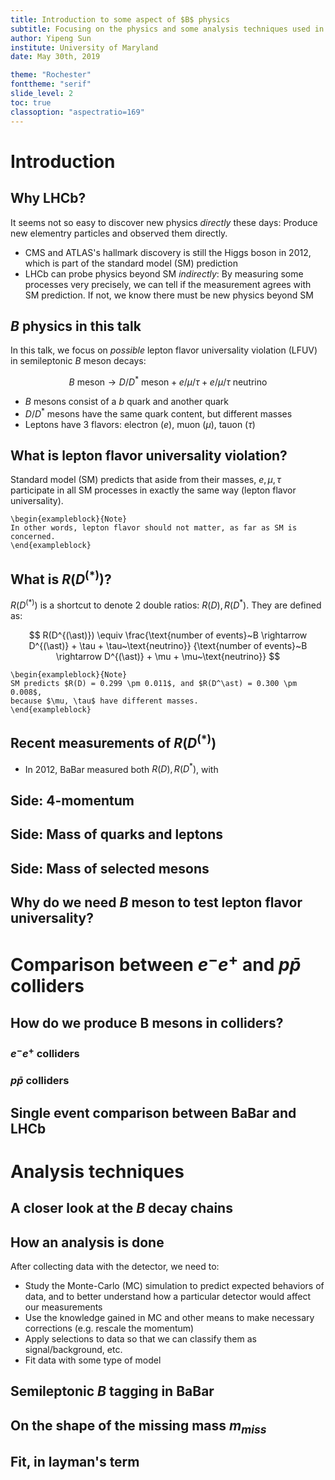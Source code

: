 ```yaml
---
title: Introduction to some aspect of $B$ physics
subtitle: Focusing on the physics and some analysis techniques used in $R(D^{(\ast)})$ analyses
author: Yipeng Sun
institute: University of Maryland
date: May 30th, 2019

theme: "Rochester"
fonttheme: "serif"
slide_level: 2
toc: true
classoption: "aspectratio=169"
---
```


# Introduction
## Why LHCb?

It seems not so easy to discover new physics _directly_ these days: Produce new
elementry particles and observed them directly.

- CMS and ATLAS's hallmark discovery is still the Higgs boson in 2012, which is
  part of the standard model (SM) prediction
- LHCb can probe physics beyond SM _indirectly_: By measuring some processes
  very precisely, we can tell if the measurement agrees with SM prediction. If
  not, we know there must be new physics beyond SM

## $B$ physics in this talk

In this talk, we focus on _possible_ lepton flavor universality
violation (LFUV) in semileptonic $B$ meson decays:

$$
B~\text{meson} \rightarrow D/D^\ast~\text{meson} + e/\mu/\tau + e/\mu/\tau~\text{neutrino}
$$

- $B$ mesons consist of a $b$ quark and another quark
- $D/D^\ast$ mesons have the same quark content, but different masses
- Leptons have 3 flavors: electron ($e$), muon ($\mu$), tauon ($\tau$)

## What is lepton flavor universality violation?

Standard model (SM) predicts that aside from their masses, $e, \mu, \tau$
participate in all SM processes in exactly the same way (lepton flavor
universality).

```{=latex}
\begin{exampleblock}{Note}
In other words, lepton flavor should not matter, as far as SM is concerned.
\end{exampleblock}
```

## What is $R(D^{(\ast)})$?

$R(D^{(\ast)})$ is a shortcut to denote 2 double ratios: $R(D), R(D^\ast)$.
They are defined as:

$$
R(D^{(\ast)}) \equiv
\frac{\text{number of events}~B \rightarrow D^{(\ast)} + \tau + \tau~\text{neutrino}}
{\text{number of events}~B \rightarrow D^{(\ast)} + \mu + \mu~\text{neutrino}}
$$

```{=latex}
\begin{exampleblock}{Note}
SM predicts $R(D) = 0.299 \pm 0.011$, and $R(D^\ast) = 0.300 \pm 0.008$,
because $\mu, \tau$ have different masses.
\end{exampleblock}
```

## Recent measurements of $R(D^{(\ast)})$

- In 2012, BaBar measured both $R(D), R(D^\ast)$, with

## Side: 4-momentum

## Side: Mass of quarks and leptons

## Side: Mass of selected mesons

## Why do we need $B$ meson to test lepton flavor universality?



# Comparison between $e^{-}e^{+}$ and $p\bar{p}$ colliders
## How do we produce B mesons in colliders?
### $e^{-}e^{+}$ colliders

### $p\bar{p}$ colliders

## Single event comparison between BaBar and LHCb


# Analysis techniques
## A closer look at the $B$ decay chains

## How an analysis is done

After collecting data with the detector, we need to:

- Study the Monte-Carlo (MC) simulation to predict expected behaviors of data,
  and to better understand how a particular detector would affect our
  measurements
- Use the knowledge gained in MC and other means to make necessary corrections
  (e.g. rescale the momentum)
- Apply selections to data so that we can classify them as signal/background,
  etc.
- Fit data with some type of model

## Semileptonic $B$ tagging in BaBar

## On the shape of the missing mass $m_{miss}$

## Fit, in layman's term
